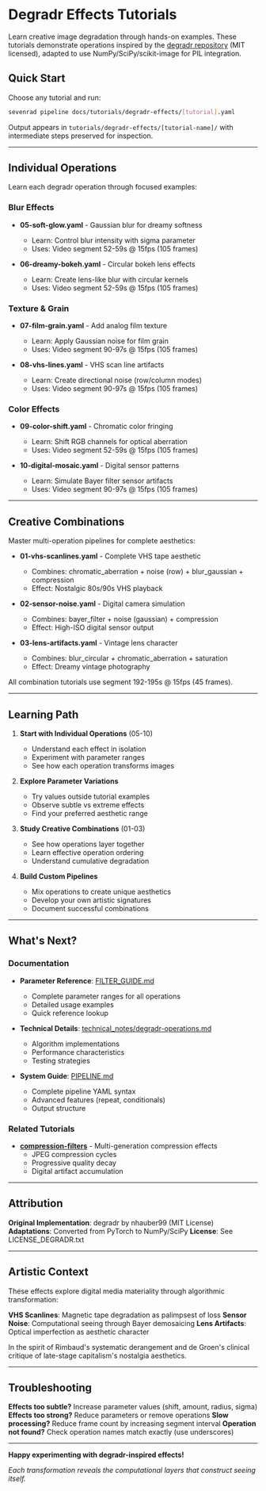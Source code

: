 # Degradr Effects Tutorials

Learn creative image degradation through hands-on examples. These tutorials demonstrate operations inspired by the [degradr repository](https://github.com/nhauber99/degradr) (MIT licensed), adapted to use NumPy/SciPy/scikit-image for PIL integration.

## Quick Start

Choose any tutorial and run:

```bash
sevenrad pipeline docs/tutorials/degradr-effects/[tutorial].yaml
```

Output appears in `tutorials/degradr-effects/[tutorial-name]/` with intermediate steps preserved for inspection.

---

## Individual Operations

Learn each degradr operation through focused examples:

### Blur Effects

- **05-soft-glow.yaml** - Gaussian blur for dreamy softness
  - Learn: Control blur intensity with sigma parameter
  - Uses: Video segment 52-59s @ 15fps (105 frames)

- **06-dreamy-bokeh.yaml** - Circular bokeh lens effects
  - Learn: Create lens-like blur with circular kernels
  - Uses: Video segment 52-59s @ 15fps (105 frames)

### Texture & Grain

- **07-film-grain.yaml** - Add analog film texture
  - Learn: Apply Gaussian noise for film grain
  - Uses: Video segment 90-97s @ 15fps (105 frames)

- **08-vhs-lines.yaml** - VHS scan line artifacts
  - Learn: Create directional noise (row/column modes)
  - Uses: Video segment 90-97s @ 15fps (105 frames)

### Color Effects

- **09-color-shift.yaml** - Chromatic color fringing
  - Learn: Shift RGB channels for optical aberration
  - Uses: Video segment 52-59s @ 15fps (105 frames)

- **10-digital-mosaic.yaml** - Digital sensor patterns
  - Learn: Simulate Bayer filter sensor artifacts
  - Uses: Video segment 90-97s @ 15fps (105 frames)

---

## Creative Combinations

Master multi-operation pipelines for complete aesthetics:

- **01-vhs-scanlines.yaml** - Complete VHS tape aesthetic
  - Combines: chromatic_aberration + noise (row) + blur_gaussian + compression
  - Effect: Nostalgic 80s/90s VHS playback

- **02-sensor-noise.yaml** - Digital camera simulation
  - Combines: bayer_filter + noise (gaussian) + compression
  - Effect: High-ISO digital sensor output

- **03-lens-artifacts.yaml** - Vintage lens character
  - Combines: blur_circular + chromatic_aberration + saturation
  - Effect: Dreamy vintage photography

All combination tutorials use segment 192-195s @ 15fps (45 frames).

---

## Learning Path

1. **Start with Individual Operations** (05-10)
   - Understand each effect in isolation
   - Experiment with parameter ranges
   - See how each operation transforms images

2. **Explore Parameter Variations**
   - Try values outside tutorial examples
   - Observe subtle vs extreme effects
   - Find your preferred aesthetic range

3. **Study Creative Combinations** (01-03)
   - See how operations layer together
   - Learn effective operation ordering
   - Understand cumulative degradation

4. **Build Custom Pipelines**
   - Mix operations to create unique aesthetics
   - Develop your own artistic signatures
   - Document successful combinations

---

## What's Next?

### Documentation

- **Parameter Reference**: [FILTER_GUIDE.md](../../FILTER_GUIDE.md)
  - Complete parameter ranges for all operations
  - Detailed usage examples
  - Quick reference lookup

- **Technical Details**: [technical_notes/degradr-operations.md](../../technical_notes/degradr-operations.md)
  - Algorithm implementations
  - Performance characteristics
  - Testing strategies

- **System Guide**: [PIPELINE.md](../../PIPELINE.md)
  - Complete pipeline YAML syntax
  - Advanced features (repeat, conditionals)
  - Output structure

### Related Tutorials

- **[compression-filters](../compression-filters/)** - Multi-generation compression effects
  - JPEG compression cycles
  - Progressive quality decay
  - Digital artifact accumulation

---

## Attribution

**Original Implementation**: degradr by nhauber99 (MIT License)
**Adaptations**: Converted from PyTorch to NumPy/SciPy
**License**: See LICENSE_DEGRADR.txt

---

## Artistic Context

These effects explore digital media materiality through algorithmic transformation:

**VHS Scanlines**: Magnetic tape degradation as palimpsest of loss
**Sensor Noise**: Computational seeing through Bayer demosaicing
**Lens Artifacts**: Optical imperfection as aesthetic character

In the spirit of Rimbaud's systematic derangement and de Groen's clinical critique of late-stage capitalism's nostalgia aesthetics.

---

## Troubleshooting

**Effects too subtle?** Increase parameter values (shift, amount, radius, sigma)
**Effects too strong?** Reduce parameters or remove operations
**Slow processing?** Reduce frame count by increasing segment interval
**Operation not found?** Check operation names match exactly (use underscores)

---

**Happy experimenting with degradr-inspired effects!**

*Each transformation reveals the computational layers that construct seeing itself.*

